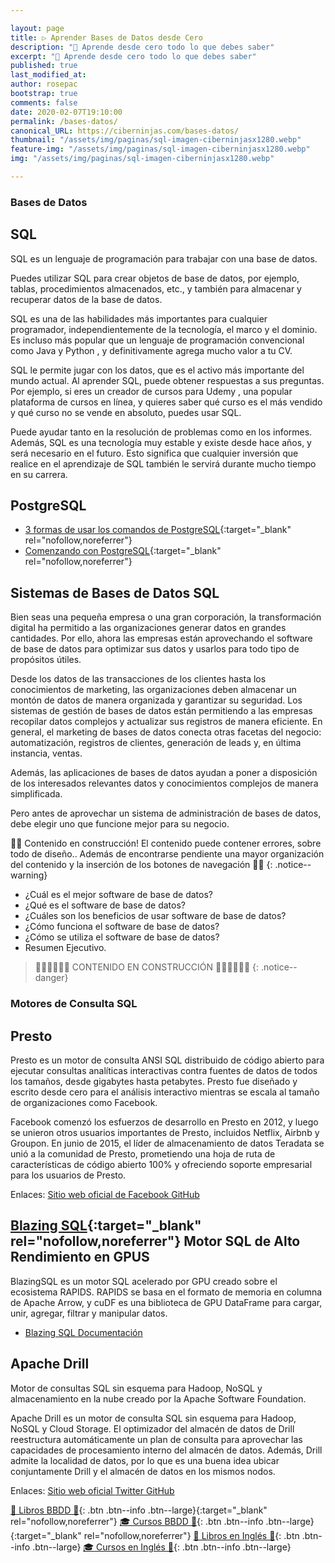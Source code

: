 ```yaml
---

layout: page
title: ▷ Aprender Bases de Datos desde Cero
description: "📁 Aprende desde cero todo lo que debes saber"
excerpt: "📁 Aprende desde cero todo lo que debes saber"
published: true
last_modified_at: 
author: rosepac
bootstrap: true
comments: false
date: 2020-02-07T19:10:00
permalink: /bases-datos/
canonical_URL: https://ciberninjas.com/bases-datos/
thumbnail: "/assets/img/paginas/sql-imagen-ciberninjasx1280.webp"
feature-img: "/assets/img/paginas/sql-imagen-ciberninjasx1280.webp"
img: "/assets/img/paginas/sql-imagen-ciberninjasx1280.webp"

---
```




### Bases de Datos

## SQL 

SQL es un lenguaje de programación para trabajar con una base de datos.

Puedes utilizar SQL para crear objetos de base de datos, por ejemplo, tablas, procedimientos almacenados, etc., y también para almacenar y recuperar datos de la base de datos.

SQL es una de las habilidades más importantes para cualquier programador, independientemente de la tecnología, el marco y el dominio. Es incluso más popular que un lenguaje de programación convencional como Java y Python , y definitivamente agrega mucho valor a tu CV.

SQL le permite jugar con los datos, que es el activo más importante del mundo actual. Al aprender SQL, puede obtener respuestas a sus preguntas. Por ejemplo, si eres un creador de cursos para Udemy , una popular plataforma de cursos en línea, y quieres saber qué curso es el más vendido y qué curso no se vende en absoluto, puedes usar SQL.

Puede ayudar tanto en la resolución de problemas como en los informes. Además, SQL es una tecnología muy estable y existe desde hace años, y será necesario en el futuro. Esto significa que cualquier inversión que realice en el aprendizaje de SQL también le servirá durante mucho tiempo en su carrera.

## PostgreSQL

* [3 formas de usar los comandos de PostgreSQL](https://opensource.com/article/20/2/postgresql-commands){:target="_blank" rel="nofollow,noreferrer"}
* [Comenzando con PostgreSQL](https://opensource.com/article/19/11/getting-started-postgresql){:target="_blank" rel="nofollow,noreferrer"}

## Sistemas de Bases de Datos SQL

Bien seas una pequeña empresa o una gran corporación, la transformación digital ha permitido a las organizaciones generar datos en grandes cantidades. Por ello, ahora las empresas están aprovechando el software de base de datos para optimizar sus datos y usarlos para todo tipo de propósitos útiles.

Desde los datos de las transacciones de los clientes hasta los conocimientos de marketing, las organizaciones deben almacenar un montón de datos de manera organizada y garantizar su seguridad. Los sistemas de gestión de bases de datos están permitiendo a las empresas recopilar datos complejos y actualizar sus registros de manera eficiente. En general, el marketing de bases de datos conecta otras facetas del negocio: automatización, registros de clientes, generación de leads y, en última instancia, ventas.

Además, las aplicaciones de bases de datos ayudan a poner a disposición de los interesados ​​relevantes datos y conocimientos complejos de manera simplificada.

Pero antes de aprovechar un sistema de administración de bases de datos, debe elegir uno que funcione mejor para su negocio.

👷‍♂️ Contenido en construcción! El contenido puede contener errores, sobre todo de diseño.. Además de encontrarse pendiente una mayor organización del contenido y la inserción de los botones de navegación 👷‍♂️
{: .notice--warning}

<!-- https://blog.sqlauthority.com/2020/01/24/sql-server-tools-i-use-and-recommend-updated-january-2020/  -->

* ¿Cuál es el mejor software de base de datos?
* ¿Qué es el software de base de datos?
* ¿Cuáles son los beneficios de usar software de base de datos?
* ¿Cómo funciona el software de base de datos?
* ¿Cómo se utiliza el software de base de datos?
* Resumen Ejecutivo.

> 🚧👷‍♂️🚧👷‍♂️ CONTENIDO EN CONSTRUCCIÓN 👷‍♂️🚧👷‍♂️🚧
{: .notice--danger}
<!-- https://www.adamenfroy.com/database-software -->

### Motores de Consulta SQL

## Presto

Presto es un motor de consulta ANSI SQL distribuido de código abierto para ejecutar consultas analíticas interactivas contra fuentes de datos de todos los tamaños, desde gigabytes hasta petabytes. Presto fue diseñado y escrito desde cero para el análisis interactivo mientras se escala al tamaño de organizaciones como Facebook.

Facebook comenzó los esfuerzos de desarrollo en Presto en 2012, y luego se unieron otros usuarios importantes de Presto, incluidos Netflix, Airbnb y Groupon. En junio de 2015, el líder de almacenamiento de datos Teradata se unió a la comunidad de Presto, prometiendo una hoja de ruta de características de código abierto 100% y ofreciendo soporte empresarial para los usuarios de Presto.

Enlaces: [Sitio web oficial de ](https://prestodb.io/)  [Facebook ](https://www.facebook.com/prestodb)  [GitHub](https://github.com/prestodb/presto)

## [Blazing SQL](https://www.blazingsql.com){:target="_blank" rel="nofollow,noreferrer"} Motor SQL de Alto Rendimiento en GPUS

BlazingSQL es un motor SQL acelerado por GPU creado sobre el ecosistema RAPIDS. RAPIDS se basa en el formato de memoria en columna de Apache Arrow, y cuDF es una biblioteca de GPU DataFrame para cargar, unir, agregar, filtrar y manipular datos.

* [Blazing SQL Documentación](https://docs.blazingdb.com/docs/blazingsql)
<!-- Comparativas: https://stackshare.io/search/q=similar%20sql%20oracle -->

## Apache Drill

Motor de consultas SQL sin esquema para Hadoop, NoSQL y almacenamiento en la nube creado por la Apache Software Foundation.

Apache Drill es un motor de consulta SQL sin esquema para Hadoop, NoSQL y Cloud Storage. El optimizador del almacén de datos de Drill reestructura automáticamente un plan de consulta para aprovechar las capacidades de procesamiento interno del almacén de datos. Además, Drill admite la localidad de datos, por lo que es una buena idea ubicar conjuntamente Drill y el almacén de datos en los mismos nodos.

Enlaces: [Sitio web oficial ](https://drill.apache.org/)  [Twitter ](https://twitter.com/apachedrill)  [GitHub](https://github.com/apache/drill/tree/1.16.0)

[📕 Libros BBDD 📂](https://kutt.it/bases-datos-libros){: .btn .btn--info .btn--large}{:target="_blank" rel="nofollow,noreferrer"}
 [🎓 Cursos BBDD 📂](https://kutt.it/bases-datos-cursos){: .btn .btn--info .btn--large}{:target="_blank" rel="nofollow,noreferrer"}  [📕 Libros en Inglés 📂](/biblioteca-de-programacion-y-tecnologia-ingles/#base-de-datos){: .btn .btn--info .btn--large} [🎓 Cursos en Inglés 📂](/cursos-tecnologia-ingles/#-bases-de-datos){: .btn .btn--info .btn--large}
